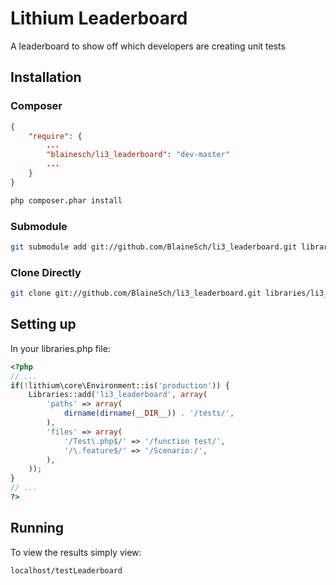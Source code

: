 # Lithium Leaderboard
A leaderboard to show off which developers are creating unit tests

## Installation

### Composer
~~~ json
{
    "require": {
        ...
        "blainesch/li3_leaderboard": "dev-master"
        ...
    }
}
~~~
~~~ bash
php composer.phar install
~~~

### Submodule
~~~ bash
git submodule add git://github.com/BlaineSch/li3_leaderboard.git libraries/li3_leaderboard
~~~

### Clone Directly
~~~ bash
git clone git://github.com/BlaineSch/li3_leaderboard.git libraries/li3_leaderboard
~~~


## Setting up
In your libraries.php file:

~~~ php
<?php
// ...
if(!lithium\core\Environment::is('production')) {
	Libraries::add('li3_leaderboard', array(
		'paths' => array(
			dirname(dirname(__DIR__)) . '/tests/',
		),
		'files' => array(
			'/Test\.php$/' => '/function test/',
			'/\.feature$/' => '/Scenario:/',
		),
	));
}
// ...
?>
~~~

## Running
To view the results simply view:
~~~ bash
localhost/testLeaderboard
~~~~